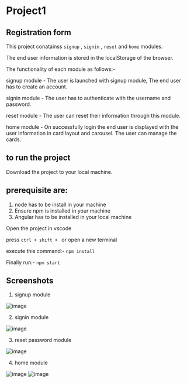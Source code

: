 # Project1

## Registration form

This project conatainss `signup` , `signin` , `reset` and `home` modules.

The end user information is stored in the localStorage of the browser.

The functionality of each module as follows:-

signup module - The user is launched with signup module, The end user has to create an account.

signin module - The user has to authenticate with the username and  password.

reset module - The user can reset their information through this module.

home module - On successfully login the end user is displayed with the user information in card layout and carousel. The user can manage the cards.

## to run the project

Download the project to your local machine.

## prerequisite are:
  1. node has to be install in your machine
  2. Ensure npm is installed in your machine
  3. Angular has to be installed in your local machine

Open the project in vscode

press `ctrl + shift + ` or open a new terminal

execute this command:- `npm install`

Finally run:- `npm start` 

## Screenshots

1. signup module

![image](https://user-images.githubusercontent.com/77728403/168585599-b54e5127-8b33-486d-ad29-3a7418d6a6b9.png)

2. signin module

![image](https://user-images.githubusercontent.com/77728403/168586082-98ace78a-6e21-406f-a6e5-7711e6f86021.png)

3. reset password module

![image](https://user-images.githubusercontent.com/77728403/168586208-6401bf3d-ef65-4d58-873f-15cbfd61471e.png)

4. home module

![image](https://user-images.githubusercontent.com/77728403/168586408-35ecf09b-6bcd-4296-a953-8b01ceb297ea.png)
![image](https://user-images.githubusercontent.com/77728403/168586467-b80169e0-051b-46f1-b964-5de6671b0935.png)
